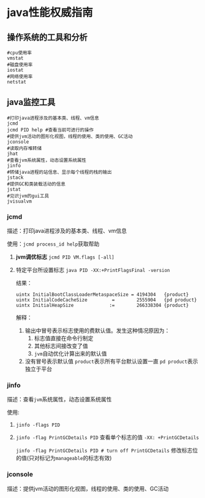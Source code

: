 # java性能权威指南

##  操作系统的工具和分析

```shell
#cpu使用率
vmstat
#磁盘使用率
iostat
#网络使用率
netstat
```

## java监控工具

```shell
#打印java进程涉及的基本类、线程、vm信息
jcmd
jcmd PID help #查看当前可进行的操作
#提供jvm活动的图形化视图，线程的使用、类的使用、GC活动
jconsole
#读取内存堆转储
jhat
#查看jvm系统属性，动态设置系统属性
jinfo
#转储java进程的站信息、显示每个线程的栈的输出
jstack
#提供GC和类装载活动的信息
jstat
#见识jvm的gui工具
jvisualvm
```

### jcmd

描述：打印java进程涉及的基本类、线程、vm信息

使用：`jcmd process_id help`获取帮助

1. **jvm调优标志** `jcmd PID VM.flags [-all]`

2. 特定平台所设置标志 `java PID -XX:+PrintFlagsFinal -version`

   结果：

   ```shell
   uintx InitialBootClassLoaderMetaspaceSize = 4194304   {product}
   uintx InitialCodeCacheSize         =        2555904   {pd product}
   uintx InitialHeapSize             :=        266338304 {product}
   ```

   解释：

   1. 输出中冒号表示标志使用的费默认值。发生这种情况原因为：
       1. 标志值直接在命令行制定
       2. 其他标志间接改变了值
       3. `jvm`自动优化计算出来的默认值
   2. 没有冒号表示默认值 `product`表示所有平台默认设置一直 `pd product`表示独立于平台

### jinfo

   描述：查看`jvm`系统属性，动态设置系统属性

   使用:

   1. `jinfo -flags PID`

   2. `jinfo -flag PrintGCDetails PID` 查看单个标志的值 `-XX: +PrintGCDetails`

      `jinfo -flag PrintGCDetails PID # turn off PrintGCDetails` 修改标志位的值(只对标记为`manageable`的标志有效)

### jconsole

描述：提供jvm活动的图形化视图，线程的使用、类的使用、GC活动

